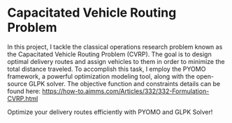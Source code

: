 # Capacitated Vehicle Routing Problem

In this project, I tackle the classical operations research problem known as the Capacitated Vehicle Routing Problem (CVRP). The goal is to design optimal delivery routes and assign vehicles to them in order to minimize the total distance traveled. To accomplish this task, I employ the PYOMO framework, a powerful optimization modeling tool, along with the open-source GLPK solver. 
The objective function and constraints details can be found here: https://how-to.aimms.com/Articles/332/332-Formulation-CVRP.html

Optimize your delivery routes efficiently with PYOMO and GLPK Solver!